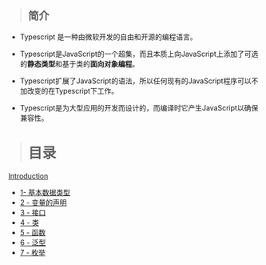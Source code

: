 > ## 简介

* Typescript 是一种由微软开发的自由和开源的编程语言。

* Typescript是JavaScript的一个超集，而且本质上向JavaScript上添加了可选的**静态类型**和基于类的**面向对象编程**。

* Typescript扩展了JavaScript的语法，所以任何现有的JavaScript程序可以不加改变的在Typescript下工作。

* Typescript是为大型应用的开发而设计的，而编译时它产生JavaScript以确保兼容性。

> # 目录

[Introduction](README.md) 

* [1- 基本数据类型](1-ji-ben-shu-ju-lei-xing.md)
* [2 - 变量的声明](2-bian-liang-de-sheng-ming.md)
* [3 - 接口](3-jie-kou.md)
* [4 - 类](4-lei.md)
* [5 - 函数](5-han-shu.md)
* [6 - 泛型](6-fan-xing.md)
* [7 - 枚举](7-mei-ju.md)



